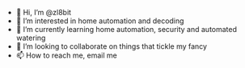 - 👋 Hi, I’m @zl8bit
- 👀 I’m interested in home automation and decoding
- 🌱 I’m currently learning home automation, security and automated watering
- 💞️ I’m looking to collaborate on things that tickle my fancy
- 📫 How to reach me, email me

<!---
zl8bit/zl8bit is a ✨ special ✨ repository because its `README.md` (this file) appears on your GitHub profile.
You can click the Preview link to take a look at your changes.
--->
